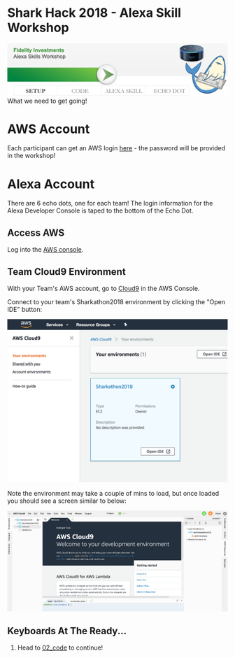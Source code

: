# Shark Hack 2018 - Alexa Skill Workshop
![Setup](../images/SharkHack%202018%20Alexa%20Workshop%20Banner%20-%20Setup.png)
What we need to get going!

# AWS Account
Each participant can get an AWS login [here](https://goo.gl/forms/BzgILD0XIBlkxR5K2) - the password will be provided in the workshop!

# Alexa Account
There are 6 echo dots, one for each team! The login information for the Alexa Developer Console is taped to the bottom of the Echo Dot.

## Access AWS
Log into the [AWS console](http://console.aws.amazon.com/console?region=us-east-1).

## Team Cloud9 Environment
With your Team's AWS account, go to [Cloud9](https://us-east-1.console.aws.amazon.com/cloud9/home/shared) in the AWS Console.

Connect to your team's Sharkathon2018 environment by clicking the "Open IDE" button:

![Launch Environment](../images/Cloud9_SelectEnv.png)

Note the environment may take a couple of mins to load, but once loaded you should see a screen similar to below:

![Launch Environment](../images/Cloud9_Home.png)

## Keyboards At The Ready...
1. Head to [02_code](../02_code) to continue!

